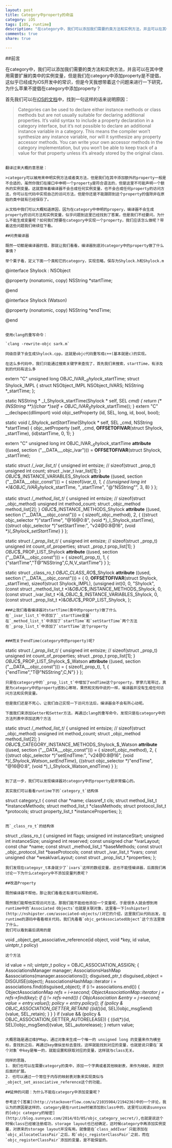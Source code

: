 ```yaml
---
layout: post
title: Category中property的命运
category: iOS
tags: [iOS, runtime]
description: "在category中，我们可以添加我们需要的类方法和实例方法，并且可以在其中使用需要扩展的类中的实例变量，但是我们在category中添加property是不提倡，这似乎已经成为iOS开发中的常识，但是今天我想带着这个问题来进行一下研究，为什么苹果不提倡在category中添加property？"
comments: true 
share: true

---
```


##前言

在category中，我们可以添加我们需要的类方法和实例方法，并且可以在其中使用需要扩展的类中的实例变量，但是我们在category中添加property是不提倡，这似乎已经成为iOS开发中的常识，但是今天我想带着这个问题来进行一下研究，为什么苹果不提倡在category中添加property？

首先我们可以在[iOS的文档](https://developer.apple.com/library/mac/documentation/Cocoa/Conceptual/ProgrammingWithObjectiveC/CustomizingExistingClasses/CustomizingExistingClasses.html)中，找到一句这样的话来说明原因：

>Categories can be used to declare either instance methods or class methods but are not usually suitable for declaring additional properties. It’s valid syntax to include a property declaration in a category interface, but it’s not possible to declare an additional instance variable in a category. This means the compiler won’t synthesize any instance variable, nor will it synthesize any property accessor methods. You can write your own accessor methods in the category implementation, but you won’t be able to keep track of a value for that property unless it’s already stored by the original class.
```

翻译过来大概的意思是：

>category可以被用来申明实例方法或者类方法，但是我们在其中添加额外的property一般是不合适的，虽然你我们在接口中申明一个property是符合语法的，但是这里不可能声明一个额外的实例变量。这就意味着编译器不会合成任何实例变量，也不会合成任何property的访问方法，你可以在代码中实现自己的访问方法，但是你还是不能跟踪到这个property的值除非在原始的类中就有已经保存了。

从文档中我们可以大概知道原因，因为在category中申明的propery，编译器不会生成property的访问方法和实例变量，似乎问题到这里已经找到了答案，但是我们不经要问，为什么不能生成变量呢？如何我们想要在category中实现一个property，我们应该怎么做呢？带着这些问题我们继续往下看。

##问责编译器

既然一切都是编译器的错，那就让我们看看，编译器到底对category中的property做了什么事情？

举个栗子看，定义下面一个类和它的category，实现忽略，保存为Shylock.h和Shylock.m

```

@interface Shylock : NSObject

@property (nonatomic, copy) NSString *startTime;

@end

@interface Shylock (Watson)

@property (nonatomic, copy) NSString *endTime;

@end

```

使用clang的重写命令：

`clang -rewrite-objc sark.m`

同级目录下会生成Shylock.cpp，这就是objc代码重写成c++(基本就是c)的实现。

在这么多代码中，我们只能通过搜索关键字来查找了，首先我们来搜索，startTime，有涉及到的代码有这么多

```
extern "C" unsigned long OBJC_IVAR_$_Shylock$_startTime;
struct Shylock_IMPL {
    struct NSObject_IMPL NSObject_IVARS;
    NSString *_startTime;
};

static NSString * _I_Shylock_startTime(Shylock * self, SEL _cmd) { return (*(NSString **)((char *)self + OBJC_IVAR_$_Shylock$_startTime)); }
extern "C" __declspec(dllimport) void objc_setProperty (id, SEL, long, id, bool, bool);

static void _I_Shylock_setStartTime_(Shylock * self, SEL _cmd, NSString *startTime) { objc_setProperty (self, _cmd, __OFFSETOFIVAR__(struct Shylock, _startTime), (id)startTime, 0, 1); }

extern "C" unsigned long int OBJC_IVAR_$_Shylock$_startTime __attribute__ ((used, section ("__DATA,__objc_ivar"))) = __OFFSETOFIVAR__(struct Shylock, _startTime);

static struct /*_ivar_list_t*/ {
    unsigned int entsize;  // sizeof(struct _prop_t)
    unsigned int count;
    struct _ivar_t ivar_list[1];
} _OBJC_$_INSTANCE_VARIABLES_Shylock __attribute__ ((used, section ("__DATA,__objc_const"))) = {
    sizeof(_ivar_t),
    1,
    { {(unsigned long int *)&OBJC_IVAR_$_Shylock$_startTime, "_startTime", "@\"NSString\"", 3, 8} }
};


static struct /*_method_list_t*/ {
    unsigned int entsize;  // sizeof(struct _objc_method)
    unsigned int method_count;
    struct _objc_method method_list[2];
} _OBJC_$_INSTANCE_METHODS_Shylock __attribute__ ((used, section ("__DATA,__objc_const"))) = {
    sizeof(_objc_method),
    2,
    { {(struct objc_selector *)"startTime", "@16@0:8", (void *)_I_Shylock_startTime},
    {(struct objc_selector *)"setStartTime:", "v24@0:8@16", (void *)_I_Shylock_setStartTime_} }
};

static struct /*_prop_list_t*/ {
    unsigned int entsize;  // sizeof(struct _prop_t)
    unsigned int count_of_properties;
    struct _prop_t prop_list[1];
} _OBJC_$_PROP_LIST_Shylock __attribute__ ((used, section ("__DATA,__objc_const"))) = {
    sizeof(_prop_t),
    1,
    { {"startTime","T@\"NSString\",C,N,V_startTime"} }
};

static struct _class_ro_t _OBJC_CLASS_RO_$_Shylock __attribute__ ((used, section ("__DATA,__objc_const"))) = {
    0, __OFFSETOFIVAR__(struct Shylock, _startTime), sizeof(struct Shylock_IMPL), 
    (unsigned int)0, 
    0, 
    "Shylock",
    (const struct _method_list_t *)&_OBJC_$_INSTANCE_METHODS_Shylock,
    0, 
    (const struct _ivar_list_t *)&_OBJC_$_INSTANCE_VARIABLES_Shylock,
    0, 
    (const struct _prop_list_t *)&_OBJC_$_PROP_LIST_Shylock,
};

```
###让我们看看编译器对startTime(类中的property)做了什么
在`_ivar_list_t`中添加了`_startTime变量`
在`_method_list_t`中添加了`startTime`和`setStartTime`两个方法
在`_prop_list_t`中添加了`startTime`这个property


###而关于endTime(category中的property)呢?

```
static struct /*_prop_list_t*/ {
    unsigned int entsize;  // sizeof(struct _prop_t)
    unsigned int count_of_properties;
    struct _prop_t prop_list[1];
} _OBJC_$_PROP_LIST_Shylock_$_Watson __attribute__ ((used, section ("__DATA,__objc_const"))) = {
    sizeof(_prop_t),
    1,
    { {"endTime","T@\"NSString\",C,N"} }
};

```
只是在category中的`_prop_list_t`中增加了endTime这个property，寥寥几笔带过，真是为category中的property感到心寒呀，果然和文档中说的一样，编译器并没有生成任何访问方法和实例变量。

但是我们还是不死心，让我们自己实现一下访问方法后，编译器会不会有所心动呢。

下面我们来添加Getter和Setter方法，再通过clang的重写命令，发现只是在category中的方法列表中添加这两个方法

```
static struct /*_method_list_t*/ {
    unsigned int entsize;  // sizeof(struct _objc_method)
    unsigned int method_count;
    struct _objc_method method_list[2];
} _OBJC_$_CATEGORY_INSTANCE_METHODS_Shylock_$_Watson __attribute__ ((used, section ("__DATA,__objc_const"))) = {
    sizeof(_objc_method),
    2,
    { {(struct objc_selector *)"setEndTime:", "v24@0:8@16", (void *)_I_Shylock_Watson_setEndTime_},
    {(struct objc_selector *)"endTime", "@16@0:8", (void *)_I_Shylock_Watson_endTime} }
};
```

到了这一步，我们可以发现编译器对category中的property是非常偏心的。   

其实我们可以看看runtime下的`category_t`结构体

```
struct category_t {
    const char *name;
    classref_t cls;
    struct method_list_t *instanceMethods;
    struct method_list_t *classMethods;
    struct protocol_list_t *protocols;
    struct property_list_t *instanceProperties;
};
```

而`_class_ro_t`的结构体

```
struct _class_ro_t {
    unsigned int flags;
    unsigned int instanceStart;
    unsigned int instanceSize;
    unsigned int reserved;
    const unsigned char *ivarLayout;
    const char *name;
    const struct _method_list_t *baseMethods;
    const struct _objc_protocol_list *baseProtocols;
    const struct _ivar_list_t *ivars;
    const unsigned char *weakIvarLayout;
    const struct _prop_list_t *properties;
};

```
我们发现在categoyr_t本身就少了`ivars`这样的数组变量，这也不能怪编译器，后面我们再讨论一下为什么category中不添加变量列表呢？

##改造Property

既然编译器不帮他，那让我们看看还有谁可以帮助的呢。

既然我们能帮他实现访问方法，那我们能不能给他添加一个变量呢，于是很多人就会想到用runtime中的`Associated Objects`也就是关联对象，这里看一下[nshipster](http://nshipster.com/associated-objects/)对它的介绍，这里我们从代码出发，在runtime的源码中看看相关代码，我们先看看`objc_getAssociatedObject`这个方法里做了什么，
我们可以看到最后调用的是
```
void _object_get_associative_reference(id object, void *key, id value, uintptr_t policy)
```
这个方法

```
id value = nil;
    uintptr_t policy = OBJC_ASSOCIATION_ASSIGN;
    {
        AssociationsManager manager;
        AssociationsHashMap &associations(manager.associations());
        disguised_ptr_t disguised_object = DISGUISE(object);
        AssociationsHashMap::iterator i = associations.find(disguised_object);
        if (i != associations.end()) {
            ObjectAssociationMap *refs = i->second;
            ObjectAssociationMap::iterator j = refs->find(key);
            if (j != refs->end()) {
                ObjcAssociation &entry = j->second;
                value = entry.value();
                policy = entry.policy();
                if (policy & OBJC_ASSOCIATION_GETTER_RETAIN) ((id(*)(id, SEL))objc_msgSend)(value, SEL_retain);
            }
        }
    }
    if (value && (policy & OBJC_ASSOCIATION_GETTER_AUTORELEASE)) {
        ((id(*)(id, SEL))objc_msgSend)(value, SEL_autorelease);
    }
    return value;

```

大概思路是通过维护Map，通过对象来生成一个唯一的 unsigned long 的变量来作为横坐标，查找到之后，再通过key做纵坐标去查找，这样就能找到对应的变量，也就是说只要在`某个对象`中key是唯一的，就能设置和获取对应的变量，这样就与class无关。

同样的思路，
1. 我们也可以在需要category的类中，添加一个字典或者其他映射表，来作为映射，来提供后面的扩展。
2. 也可以通过一个常住于内存的映射表对象来实现类似与_object_set_associative_reference这个的功能，

##延伸的问题：为什么不能在category中添加变量呢？

参考这个[答案](http://stackoverflow.com/a/21035984/2194236)中的一个评论，我认为的原因是这样的，category是在runtime时被添加到class中的，这里可以阅读sunnyxx的[objc category的秘密](http://blog.sunnyxx.com/2014/03/05/objc_category_secret/),也就是说这个时候class已经被注册成功，storage layout也已经确定，这时候category中再添加实例变量，对原来的storage layout并没有用。就像是在`class_addIvar`只能添加在`objc_allocateClassPair`之后，和`objc_registerClassPair`之前，而在`objc_registerClassPair`添加的变量，是不能保留的。